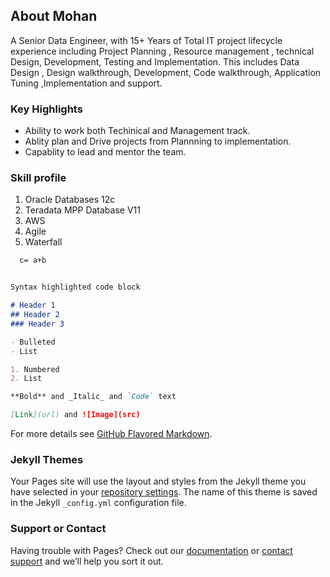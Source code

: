 ## About Mohan

A Senior Data Engineer,  with 15+ Years of Total IT project lifecycle experience including Project Planning , Resource management , technical Design, Development, Testing and Implementation. This includes Data Design , Design walkthrough, Development, Code walkthrough, Application Tuning ,Implementation and support.

### Key Highlights 
- Ability to work both Techinical and Management track.
- Ablity plan and Drive projects from Plannning to implementation.
- Capablity to lead and mentor the team. 

### Skill profile 

1. Oracle Databases 12c 
2. Teradata MPP Database V11
3. AWS 
4. Agile 
5. Waterfall 

```markdown 
  c= a+b


Syntax highlighted code block

# Header 1
## Header 2
### Header 3

- Bulleted
- List

1. Numbered
2. List

**Bold** and _Italic_ and `Code` text

[Link](url) and ![Image](src)
```

For more details see [GitHub Flavored Markdown](https://guides.github.com/features/mastering-markdown/).

### Jekyll Themes

Your Pages site will use the layout and styles from the Jekyll theme you have selected in your [repository settings](https://github.com/mohankrishnan83/mohantechsite.github.io/settings). The name of this theme is saved in the Jekyll `_config.yml` configuration file.

### Support or Contact

Having trouble with Pages? Check out our [documentation](https://help.github.com/categories/github-pages-basics/) or [contact support](https://github.com/contact) and we’ll help you sort it out.
